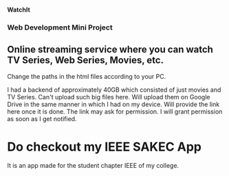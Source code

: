 #### WatchIt
### Web Development Mini Project

## Online streaming service where you can watch TV Series, Web Series, Movies, etc.

Change the paths in the html files according to your PC.

I had a backend of approximately 40GB which consisted of just movies and TV Series. Can't upload such big files here. Will upload them on Google Drive in the same manner in which I had on my device. Will provide the link here once it is done. The link may ask for permission. I will grant permission as soon as I get notified.

# Do checkout my IEEE SAKEC App 
It is an app made for the student chapter IEEE of my college.
